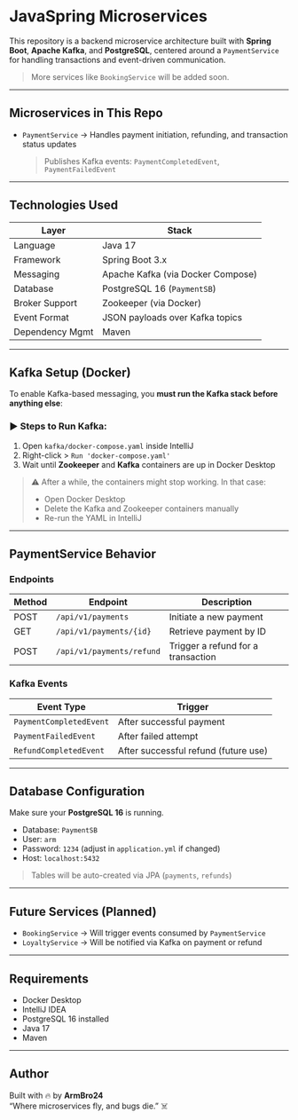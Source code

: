 # JavaSpring Microservices

This repository is a backend microservice architecture built with **Spring Boot**, **Apache Kafka**, and **PostgreSQL**, centered around a `PaymentService` for handling transactions and event-driven communication.

> More services like `BookingService` will be added soon.

---

## Microservices in This Repo

- `PaymentService` → Handles payment initiation, refunding, and transaction status updates  
  > Publishes Kafka events: `PaymentCompletedEvent`, `PaymentFailedEvent`

---

## Technologies Used

| Layer           | Stack                                     |
|----------------|--------------------------------------------|
| Language        | Java 17                                   |
| Framework       | Spring Boot 3.x                           |
| Messaging       | Apache Kafka (via Docker Compose)         |
| Database        | PostgreSQL 16 (`PaymentSB`)               |
| Broker Support  | Zookeeper (via Docker)                    |
| Event Format    | JSON payloads over Kafka topics           |
| Dependency Mgmt | Maven                                     |

---

## Kafka Setup (Docker)

To enable Kafka-based messaging, you **must run the Kafka stack before anything else**:

### ▶️ Steps to Run Kafka:

1. Open `kafka/docker-compose.yaml` inside IntelliJ
2. Right-click > `Run 'docker-compose.yaml'`
3. Wait until **Zookeeper** and **Kafka** containers are up in Docker Desktop

> ⚠️ After a while, the containers might stop working. In that case:
> - Open Docker Desktop
> - Delete the Kafka and Zookeeper containers manually
> - Re-run the YAML in IntelliJ

---

## PaymentService Behavior

### Endpoints

| Method | Endpoint                     | Description                         |
|--------|------------------------------|-------------------------------------|
| POST   | `/api/v1/payments`           | Initiate a new payment              |
| GET    | `/api/v1/payments/{id}`      | Retrieve payment by ID              |
| POST   | `/api/v1/payments/refund`    | Trigger a refund for a transaction  |

### Kafka Events

| Event Type             | Trigger                              |
|------------------------|--------------------------------------|
| `PaymentCompletedEvent`| After successful payment              |
| `PaymentFailedEvent`   | After failed attempt                  |
| `RefundCompletedEvent` | After successful refund (future use) |

---

## Database Configuration

Make sure your **PostgreSQL 16** is running.

- Database: `PaymentSB`
- User: `arm`
- Password: `1234` (adjust in `application.yml` if changed)
- Host: `localhost:5432`

> Tables will be auto-created via JPA (`payments`, `refunds`)

---

## Future Services (Planned)

- `BookingService` → Will trigger events consumed by `PaymentService`
- `LoyaltyService` → Will be notified via Kafka on payment or refund

---

## Requirements

- Docker Desktop 
- IntelliJ IDEA 
- PostgreSQL 16 installed 
- Java 17 
- Maven 

---

## Author

Built with 🔥 by **ArmBro24**  
“Where microservices fly, and bugs die.” ☠️
